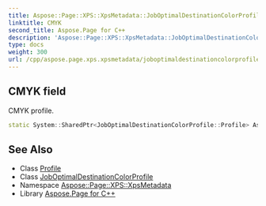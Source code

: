 ```yaml
---
title: Aspose::Page::XPS::XpsMetadata::JobOptimalDestinationColorProfile::Profile::CMYK field
linktitle: CMYK
second_title: Aspose.Page for C++
description: 'Aspose::Page::XPS::XpsMetadata::JobOptimalDestinationColorProfile::Profile::CMYK field. CMYK profile in C++.'
type: docs
weight: 300
url: /cpp/aspose.page.xps.xpsmetadata/joboptimaldestinationcolorprofile/profile/cmyk/
---
```

## CMYK field


CMYK profile.

```cpp
static System::SharedPtr<JobOptimalDestinationColorProfile::Profile> Aspose::Page::XPS::XpsMetadata::JobOptimalDestinationColorProfile::Profile::CMYK
```

## See Also

* Class [Profile](../)
* Class [JobOptimalDestinationColorProfile](../../)
* Namespace [Aspose::Page::XPS::XpsMetadata](../../../)
* Library [Aspose.Page for C++](../../../../)
